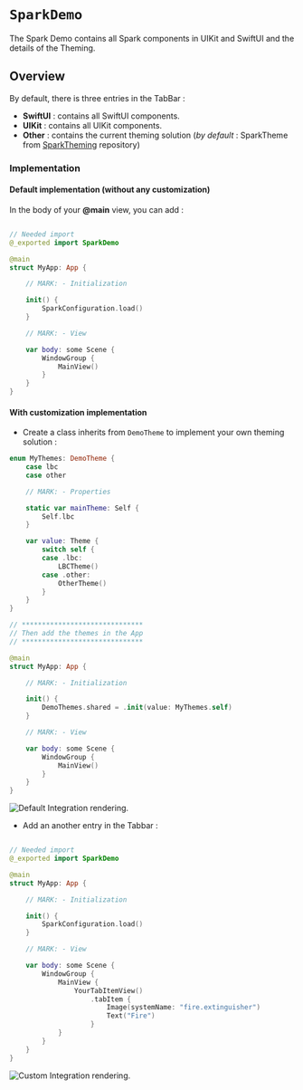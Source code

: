 # ``SparkDemo``

The Spark Demo contains all Spark components in UIKit and SwiftUI and the details of the Theming.

## Overview

By default, there is three entries in the TabBar : 
- **SwiftUI** : contains all SwiftUI components.
- **UIKit** :  contains all UIKit components.
- **Other** : contains the current theming solution (*by default* : SparkTheme from [SparkTheming](https://github.com/leboncoin/spark-ios-theming/) repository)

### Implementation

#### Default implementation (without any customization)

In the body of your **@main** view, you can add :
```swift

// Needed import
@_exported import SparkDemo

@main
struct MyApp: App {

    // MARK: - Initialization

    init() {
        SparkConfiguration.load()
    }

    // MARK: - View

    var body: some Scene {
        WindowGroup {
            MainView()
        }
    }
}
```

#### With customization implementation

- Create a class inherits from ``DemoTheme`` to implement your own theming solution :
```swift
enum MyThemes: DemoTheme {
    case lbc
    case other

    // MARK: - Properties

    static var mainTheme: Self {
        Self.lbc
    }

    var value: Theme {
        switch self {
        case .lbc:
            LBCTheme()
        case .other:
            OtherTheme()
        }
    }
}

// ******************************
// Then add the themes in the App
// ******************************

@main
struct MyApp: App {

    // MARK: - Initialization

    init() {
        DemoThemes.shared = .init(value: MyThemes.self)
    }

    // MARK: - View

    var body: some Scene {
        WindowGroup {
            MainView()
        }
    }
}
```

![Default Integration rendering.](default_integration.png)

- Add an another entry in the Tabbar :
```swift

// Needed import
@_exported import SparkDemo

@main
struct MyApp: App {

    // MARK: - Initialization

    init() {
        SparkConfiguration.load()
    }

    // MARK: - View

    var body: some Scene {
        WindowGroup {
            MainView {
                YourTabItemView()
                    .tabItem {
                        Image(systemName: "fire.extinguisher")
                        Text("Fire")
                    }
            }
        }
    }
}
```
 
![Custom Integration rendering.](custom_integration.png)
